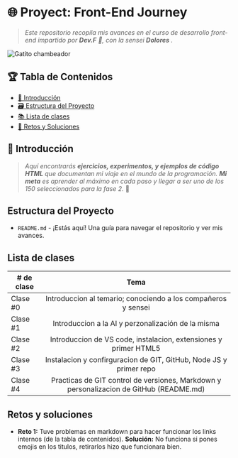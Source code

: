 # 🌐 Proyect: Front-End Journey

<!--- Es una buena practica comentar, pero markdown es bastante "straight forward" no? -->

> _Este repositorio recopila mis avances en el curso de desarrollo front-end impartido por **Dev.F** 🚀, con la sensei **Dolores** ._

![Gatito chambeador](https://media.tenor.com/yp_aFUgHMx8AAAAM/nakanoart-nakanodrawing.gif)

## 🏆 Tabla de Contenidos

- [🎉 Introducción](#-introducción)
- [🗃️ Estructura del Proyecto](#estructura-del-proyecto)
- [📚 Lista de clases](#lista-de-clases)
- [📂 Retos y Soluciones](#retos-y-soluciones)

## 🎉 Introducción

> _Aquí encontrarás **ejercicios, experimentos, y ejemplos de código HTML** que documentan mi viaje en el mundo de la programación. **Mi meta** es aprender al máximo en cada paso y llegar a ser uno de los 150 seleccionados para la fase 2._ 🚀

## Estructura del Proyecto

- `README.md` - ¡Estás aquí! Una guía para navegar el repositorio y ver mis avances.

## Lista de clases

| # de clase |                                          Tema                                           |
| ---------- | :-------------------------------------------------------------------------------------: |
| Clase #0   |              Introduccion al temario; conociendo a los compañeros y sensei              |
| Clase #1   |                   Introduccion a la AI y perzonalización de la misma                    |
| Clase #2   |            Introduccion de VS code, instalacion, extensiones y primer HTML5             |
| Clase #3   |           Instalacion y confirguracion de GIT, GitHub, Node JS y primer repo            |
| Clase #4   | Practicas de GIT control de versiones, Markdown y personalizacion de GitHub (README.md) |

## Retos y soluciones

- **Reto 1:** Tuve problemas en markdown para hacer funcionar los links internos (de la tabla de contenidos).
  **Solución:** No funciona si pones emojis en los titulos, retirarlos hizo que funcionara bien.
